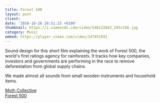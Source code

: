 ```yaml
---
title: Forest 500
layout: post
client:
date: '2016-10-26 20:51:25 +0100'
thumbnail: https://i.vimeocdn.com/video/546122663_295x166.jpg
category: Music
embed: https://player.vimeo.com/video/147451691
---
```


Sound design for this short film explaining the work of Forest 500, the world's first ratings agency for rainforests. It tracks how key companies, investors and governments are performing in the race to remove deforestation from global supply chains.

We made almost all sounds from small wooden instruments and household items.

[Moth Collective](http://www.mothcollective.co.uk/)  
[Forest 500](forest500.org)
